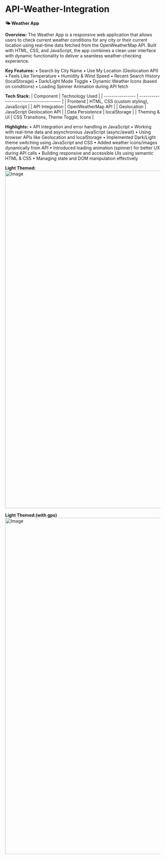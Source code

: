 # API-Weather-Integration
**🌤️ Weather App** 

**Overview:**
The Weather App is a responsive web application that allows users to check current weather conditions for any city or their current location using real-time data fetched from the OpenWeatherMap API. Built with HTML, CSS, and JavaScript, the app combines a clean user interface with dynamic functionality to deliver a seamless weather-checking experience.

**Key Features:**
•	Search by City Name
•	Use My Location (Geolocation API)
•	Feels Like Temperature
•	Humidity & Wind Speed
•	Recent Search History (localStorage)
•	Dark/Light Mode Toggle
•	Dynamic Weather Icons (based on conditions)
•	Loading Spinner Animation during API fetch

**Tech Stack:**
| Component        | Technology Used                        |
| ---------------- | -------------------------------------- |
| Frontend         | HTML, CSS (custom styling), JavaScript |
| API Integration  | OpenWeatherMap API                     |
| Geolocation      | JavaScript Geolocation API             |
| Data Persistence | localStorage                           |
| Theming & UI     | CSS Transitions, Theme Toggle, Icons   |


**Highlights:**
•	API Integration and error handling in JavaScript
•	Working with real-time data and asynchronous JavaScript (async/await)
•	Using browser APIs like Geolocation and localStorage
• Implemented Dark/Light theme switching using JavaScript and CSS
• Added weather icons/images dynamically from API
• Introduced loading animation (spinner) for better UX during API calls
•	Building responsive and accessible UIs using semantic HTML & CSS
•	Managing state and DOM manipulation effectively

**Light Themed:**
<img width="1918" height="1089" alt="Image" src="https://github.com/user-attachments/assets/a78a0873-6a46-45e0-ad11-d56616611b18" />

**Light Themed:(with gps)**
<img width="1913" height="1085" alt="Image" src="https://github.com/user-attachments/assets/81a298e1-10da-4f0d-8286-34a5d4d85d90" />

